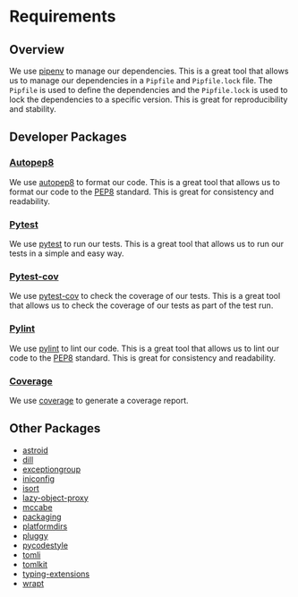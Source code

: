 # Requirements

## Overview

We use [pipenv](https://pipenv.readthedocs.io/en/latest/) to manage our dependencies. This is a great tool that allows us to manage our dependencies in a `Pipfile` and `Pipfile.lock` file. The `Pipfile` is used to define the dependencies and the `Pipfile.lock` is used to lock the dependencies to a specific version. This is great for reproducibility and stability.

## Developer Packages

### [Autopep8](https://pypi.org/project/autopep8/)

We use [autopep8](https://pypi.org/project/autopep8/) to format our code. This is a great tool that allows us to format our code to the [PEP8](https://www.python.org/dev/peps/pep-0008/) standard. This is great for consistency and readability.

### [Pytest](https://pypi.org/project/pytest/)

We use [pytest](https://pypi.org/project/pytest/) to run our tests. This is a great tool that allows us to run our tests in a simple and easy way.

### [Pytest-cov](https://pypi.org/project/pytest-cov/)

We use [pytest-cov](https://pypi.org/project/pytest-cov/) to check the coverage of our tests. This is a great tool that allows us to check the coverage of our tests as part of the test run.

### [Pylint](https://pypi.org/project/pylint/)

We use [pylint](https://pypi.org/project/pylint/) to lint our code. This is a great tool that allows us to lint our code to the [PEP8](https://www.python.org/dev/peps/pep-0008/) standard. This is great for consistency and readability.

### [Coverage](https://pypi.org/project/coverage/)

We use [coverage](https://pypi.org/project/coverage/) to generate a coverage report.

## Other Packages

* [astroid](https://pypi.org/project/astroid/)
* [dill](https://pypi.org/project/dill/)
* [exceptiongroup](https://pypi.org/project/exceptiongroup/)
* [iniconfig](https://pypi.org/project/iniconfig/)
* [isort](https://pypi.org/project/isort/)
* [lazy-object-proxy](https://pypi.org/project/lazy-object-proxy/)
* [mccabe](https://pypi.org/project/mccabe/)
* [packaging](https://pypi.org/project/packaging/)
* [platformdirs](https://pypi.org/project/platformdirs/)
* [pluggy](https://pypi.org/project/pluggy/)
* [pycodestyle](https://pypi.org/project/pycodestyle/)
* [tomli](https://pypi.org/project/tomli/)
* [tomlkit](https://pypi.org/project/tomlkit/)
* [typing-extensions](https://pypi.org/project/typing-extensions/)
* [wrapt](https://pypi.org/project/wrapt/)



